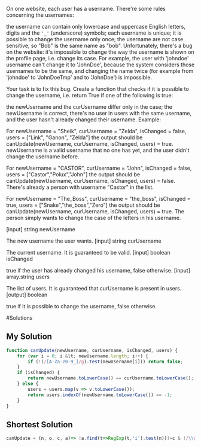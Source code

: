 On one website, each user has a username. There're some rules concerning the usernames:

the username can contain only lowercase and uppercase English letters, digits and the `'_'` (underscore) symbols; each username is unique; it is possible to change the username only once; the username are not case sensitive, so "Bob" is the same name as "bob". Unfortunately, there's a bug on the website: it's impossible to change the way the username is shown on the profile page, i.e. change its case. For example, the user with 'johndoe' username can't change it to 'JohnDoe', because the system considers those usernames to be the same, and changing the name twice (for example from 'johndoe' to 'JohnDoeTmp' and to 'JohnDoe') is impossible.

Your task is to fix this bug. Create a function that checks if it is possible to change the username, i.e. return True if one of the following is true:

the newUsername and the curUsername differ only in the case; the newUsername is correct, there's no user in users with the same username, and the user hasn't already changed their username. Example:

For newUsername = "Sheik", curUsername = "Zelda", isChanged = false, users = ["Link", "Ganon", "Zelda"] the output should be canUpdate(newUsername, curUsername, isChanged, users) = true. newUsername is a valid username that no one has yet, and the user didn't change the username before.

For newUsername = "CASTOR", curUsername = "John", isChanged = false, users = ["Castor","Polux","John"] the output should be canUpdate(newUsername, curUsername, isChanged, users) = false. There's already a person with username "Castor" in the list.

For newUsername = "The\_Boss", curUsername = "the\_boss", isChanged = true, users = ["Snake","the_boss","Zero"] the output should be canUpdate(newUsername, curUsername, isChanged, users) = true. The person simply wants to change the case of the letters in his username.

[input] string newUsername

The new username the user wants. [input] string curUsername

The current username. It is guaranteed to be valid. [input] boolean isChanged

true if the user has already changed his username, false otherwise. [input] array.string users

The list of users. It is guaranteed that curUsername is present in users. [output] boolean

true if it is possible to change the username, false otherwise.

\#Solutions

## My Solution

```Javascript
function canUpdate(newUsername, curUsername, isChanged, users) {
	for (var i = 0; i &lt; newUsername.length; i++) {
		if (!(/[A-Za-z0-9_]/g).test(newUsername[i])) return false;
	}
	if (isChanged) {
		return newUsername.toLowerCase() == curUsername.toLowerCase();
	} else {
		users = users.map(v => v.toLowerCase());
		return users.indexOf(newUsername.toLowerCase()) == -1;
	}
}
```

## Shortest Solution

```Javascript
canUpdate = (n, o, c, a)=> !a.find(t=>RegExp(t,'i').test(n))!=c & !/\\W/.test(n)
```
